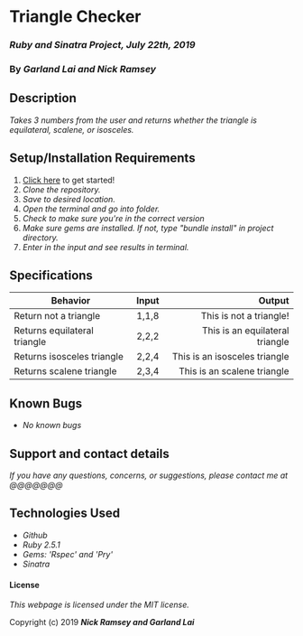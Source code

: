 # Triangle Checker

### _Ruby and Sinatra Project, July 22th, 2019_

### By _*Garland Lai and Nick Ramsey*_

## Description

_Takes 3 numbers from the user and returns whether the triangle is equilateral, scalene, or isosceles._

## Setup/Installation Requirements

1. [Click here](@@@@@@@@@) to get started!
2. _Clone the repository._
3. _Save to desired location._
4. _Open the terminal and go into folder._
5. _Check to make sure you're in the correct version_
6. _Make sure gems are installed. If not, type "bundle install" in project directory._
7. _Enter in the input and see results in terminal._

## Specifications

| Behavior | Input | Output |
| ------------- |:-------------:| -----:|
| Return not a triangle | 1,1,8 | This is not a triangle! |
| Returns equilateral triangle | 2,2,2 | This is an equilateral triangle |
| Returns isosceles triangle | 2,2,4 | This is an isosceles triangle|
| Returns scalene triangle | 2,3,4 | This is an scalene triangle |

## Known Bugs

* _No known bugs_

## Support and contact details

_If you have any questions, concerns, or suggestions, please contact me at @@@@@@@_

## Technologies Used

* _Github_
* _Ruby 2.5.1_
* _Gems: 'Rspec' and 'Pry'_
* _Sinatra_

#### License

*This webpage is licensed under the MIT license.*

Copyright (c) 2019 **_Nick Ramsey and Garland Lai_**
